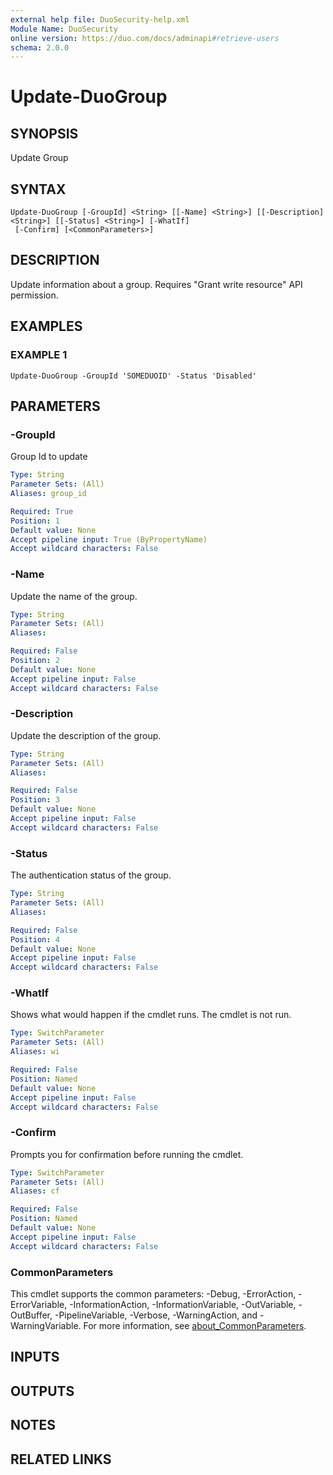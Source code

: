 ```yaml
---
external help file: DuoSecurity-help.xml
Module Name: DuoSecurity
online version: https://duo.com/docs/adminapi#retrieve-users
schema: 2.0.0
---
```


# Update-DuoGroup

## SYNOPSIS
Update Group

## SYNTAX

```
Update-DuoGroup [-GroupId] <String> [[-Name] <String>] [[-Description] <String>] [[-Status] <String>] [-WhatIf]
 [-Confirm] [<CommonParameters>]
```

## DESCRIPTION
Update information about a group.
Requires "Grant write resource" API permission.

## EXAMPLES

### EXAMPLE 1
```
Update-DuoGroup -GroupId 'SOMEDUOID' -Status 'Disabled'
```

## PARAMETERS

### -GroupId
Group Id to update

```yaml
Type: String
Parameter Sets: (All)
Aliases: group_id

Required: True
Position: 1
Default value: None
Accept pipeline input: True (ByPropertyName)
Accept wildcard characters: False
```

### -Name
Update the name of the group.

```yaml
Type: String
Parameter Sets: (All)
Aliases:

Required: False
Position: 2
Default value: None
Accept pipeline input: False
Accept wildcard characters: False
```

### -Description
Update the description of the group.

```yaml
Type: String
Parameter Sets: (All)
Aliases:

Required: False
Position: 3
Default value: None
Accept pipeline input: False
Accept wildcard characters: False
```

### -Status
The authentication status of the group.

```yaml
Type: String
Parameter Sets: (All)
Aliases:

Required: False
Position: 4
Default value: None
Accept pipeline input: False
Accept wildcard characters: False
```

### -WhatIf
Shows what would happen if the cmdlet runs.
The cmdlet is not run.

```yaml
Type: SwitchParameter
Parameter Sets: (All)
Aliases: wi

Required: False
Position: Named
Default value: None
Accept pipeline input: False
Accept wildcard characters: False
```

### -Confirm
Prompts you for confirmation before running the cmdlet.

```yaml
Type: SwitchParameter
Parameter Sets: (All)
Aliases: cf

Required: False
Position: Named
Default value: None
Accept pipeline input: False
Accept wildcard characters: False
```

### CommonParameters
This cmdlet supports the common parameters: -Debug, -ErrorAction, -ErrorVariable, -InformationAction, -InformationVariable, -OutVariable, -OutBuffer, -PipelineVariable, -Verbose, -WarningAction, and -WarningVariable. For more information, see [about_CommonParameters](http://go.microsoft.com/fwlink/?LinkID=113216).

## INPUTS

## OUTPUTS

## NOTES

## RELATED LINKS
